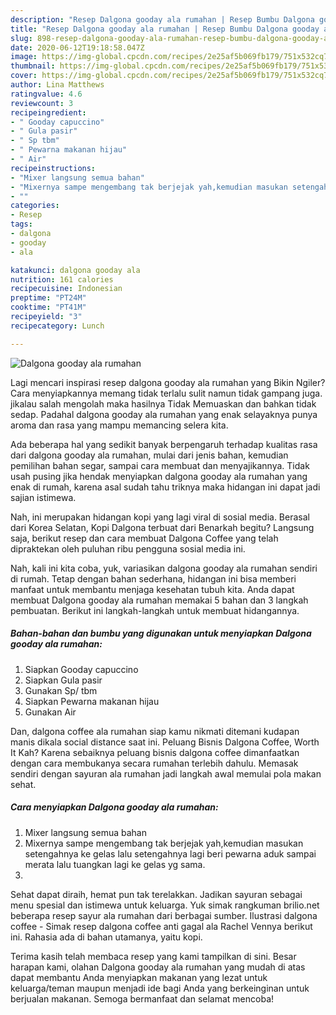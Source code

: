 ```yaml
---
description: "Resep Dalgona gooday ala rumahan | Resep Bumbu Dalgona gooday ala rumahan Yang Bikin Ngiler"
title: "Resep Dalgona gooday ala rumahan | Resep Bumbu Dalgona gooday ala rumahan Yang Bikin Ngiler"
slug: 898-resep-dalgona-gooday-ala-rumahan-resep-bumbu-dalgona-gooday-ala-rumahan-yang-bikin-ngiler
date: 2020-06-12T19:18:58.047Z
image: https://img-global.cpcdn.com/recipes/2e25af5b069fb179/751x532cq70/dalgona-gooday-ala-rumahan-foto-resep-utama.jpg
thumbnail: https://img-global.cpcdn.com/recipes/2e25af5b069fb179/751x532cq70/dalgona-gooday-ala-rumahan-foto-resep-utama.jpg
cover: https://img-global.cpcdn.com/recipes/2e25af5b069fb179/751x532cq70/dalgona-gooday-ala-rumahan-foto-resep-utama.jpg
author: Lina Matthews
ratingvalue: 4.6
reviewcount: 3
recipeingredient:
- " Gooday capuccino"
- " Gula pasir"
- " Sp tbm"
- " Pewarna makanan hijau"
- " Air"
recipeinstructions:
- "Mixer langsung semua bahan"
- "Mixernya sampe mengembang tak berjejak yah,kemudian masukan setengahnya ke gelas lalu setengahnya lagi beri pewarna aduk sampai merata lalu tuangkan lagi ke gelas yg sama."
- ""
categories:
- Resep
tags:
- dalgona
- gooday
- ala

katakunci: dalgona gooday ala 
nutrition: 161 calories
recipecuisine: Indonesian
preptime: "PT24M"
cooktime: "PT41M"
recipeyield: "3"
recipecategory: Lunch

---
```



![Dalgona gooday ala rumahan](https://img-global.cpcdn.com/recipes/2e25af5b069fb179/751x532cq70/dalgona-gooday-ala-rumahan-foto-resep-utama.jpg)

Lagi mencari inspirasi resep dalgona gooday ala rumahan yang Bikin Ngiler? Cara menyiapkannya memang tidak terlalu sulit namun tidak gampang juga. jikalau salah mengolah maka hasilnya Tidak Memuaskan dan bahkan tidak sedap. Padahal dalgona gooday ala rumahan yang enak selayaknya punya aroma dan rasa yang mampu memancing selera kita.

Ada beberapa hal yang sedikit banyak berpengaruh terhadap kualitas rasa dari dalgona gooday ala rumahan, mulai dari jenis bahan, kemudian pemilihan bahan segar, sampai cara membuat dan menyajikannya. Tidak usah pusing jika hendak menyiapkan dalgona gooday ala rumahan yang enak di rumah, karena asal sudah tahu triknya maka hidangan ini dapat jadi sajian istimewa.

Nah, ini merupakan hidangan kopi yang lagi viral di sosial media. Berasal dari Korea Selatan, Kopi Dalgona terbuat dari Benarkah begitu? Langsung saja, berikut resep dan cara membuat Dalgona Coffee yang telah dipraktekan oleh puluhan ribu pengguna sosial media ini.


Nah, kali ini kita coba, yuk, variasikan dalgona gooday ala rumahan sendiri di rumah. Tetap dengan bahan sederhana, hidangan ini bisa memberi manfaat untuk membantu menjaga kesehatan tubuh kita. Anda dapat membuat Dalgona gooday ala rumahan memakai 5 bahan dan 3 langkah pembuatan. Berikut ini langkah-langkah untuk membuat hidangannya.

<!--inarticleads1-->

##### Bahan-bahan dan bumbu yang digunakan untuk menyiapkan Dalgona gooday ala rumahan:

1. Siapkan  Gooday capuccino
1. Siapkan  Gula pasir
1. Gunakan  Sp/ tbm
1. Siapkan  Pewarna makanan hijau
1. Gunakan  Air


Dan, dalgona coffee ala rumahan siap kamu nikmati ditemani kudapan manis dikala social distance saat ini. Peluang Bisnis Dalgona Coffee, Worth It Kah? Karena sebaiknya peluang bisnis dalgona coffee dimanfaatkan dengan cara membukanya secara rumahan terlebih dahulu. Memasak sendiri dengan sayuran ala rumahan jadi langkah awal memulai pola makan sehat. 

<!--inarticleads2-->

##### Cara menyiapkan Dalgona gooday ala rumahan:

1. Mixer langsung semua bahan
1. Mixernya sampe mengembang tak berjejak yah,kemudian masukan setengahnya ke gelas lalu setengahnya lagi beri pewarna aduk sampai merata lalu tuangkan lagi ke gelas yg sama.
1. 


Sehat dapat diraih, hemat pun tak terelakkan. Jadikan sayuran sebagai menu spesial dan istimewa untuk keluarga. Yuk simak rangkuman brilio.net beberapa resep sayur ala rumahan dari berbagai sumber. Ilustrasi dalgona coffee - Simak resep dalgona coffee anti gagal ala Rachel Vennya berikut ini. Rahasia ada di bahan utamanya, yaitu kopi. 

Terima kasih telah membaca resep yang kami tampilkan di sini. Besar harapan kami, olahan Dalgona gooday ala rumahan yang mudah di atas dapat membantu Anda menyiapkan makanan yang lezat untuk keluarga/teman maupun menjadi ide bagi Anda yang berkeinginan untuk berjualan makanan. Semoga bermanfaat dan selamat mencoba!
